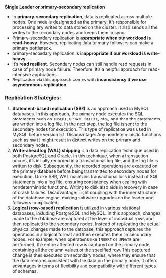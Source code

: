**Single Leader or primary-secondary replication**

- In **primary-secondary replication,** data is replicated across multiple nodes. One node is designated as the primary. It’s responsible for processing any writes to data stored on the cluster. It also sends all the writes to the secondary nodes and keeps them in sync.
- Primary-secondary replication is **appropriate when our workload is read-heavy**. However, replicating data to many followers can make a primary bottleneck.
- primary-secondary replication is **inappropriate if our workload is write-heavy**.
- It’s **read resilient**. Secondary nodes can still handle read requests in case of primary node failure. Therefore, it’s a helpful approach for read-intensive applications.
- Replication via this approach comes with **inconsistency if we use asynchronous replication**.

### Replication Strategies:
1. **Statement-based replication (SBR)** is an approach used in MySQL databases. In this approach, the primary node executes the SQL statements such as `INSERT`, `UPDATE`, `DELETE`, etc., and then the statements are written into a log file. In the next step, the log file is sent to the secondary nodes for execution. This type of replication was used in MySQL before version 5.1.
   Disadvantage: Any nondeterministic functions such as `NOW()` might result in distinct writes on the primary and secondary nodes.
2. **Write-ahead log (WAL) shipping** is a data replication technique used in both PostgreSQL and Oracle. In this technique, when a transaction occurs, it’s initially recorded in a transactional log file, and the log file is written to disk. Subsequently, the recorded operations are executed on the primary database before being transmitted to secondary nodes for execution. Unlike SBR, WAL maintains transactional logs instead of SQL statements into a log file, ensuring consistency when dealing with nondeterministic functions. Writing to disk also aids in recovery in case of crash failures.
   Disadvantage: Tight coupling with the inner structure of the database engine, making software upgrades on the leader and followers complicated.
3. **Logical (row-based) replication** is utilized in various relational databases, including PostgreSQL and MySQL. In this approach, changes made to the database are captured at the level of individual rows and then replicated to the secondary nodes. Instead of replicating the actual physical changes made to the database, this approach captures the operations in a logical format and then executes them on secondary nodes.
   For example, when operations like `INSERT` or `UPDATE` are performed, the entire affected row is captured on the primary node, containing all the column values of the specified row. This captured change is then executed on secondary nodes, where they ensure that the data remains consistent with the data on the primary node. It offers advantages in terms of flexibility and compatibility with different types of schemas.
